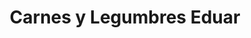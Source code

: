 ---
title: "Carnes y Legumbres Eduar"
url: /san-jeronimo/carnes-y-legumbres-eduar/
shop: Supermarkt
---